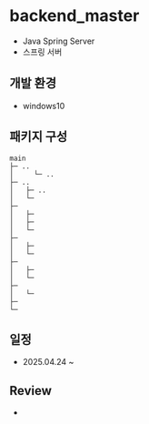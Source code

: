 # backend_master

- Java Spring Server
- 스프링 서버


## 개발 환경
- windows10


## 패키지 구성
```
main
├─ ..
│     └─ ..
├─ ..
│   ├─ .. 
│   └─ 
├─
│   ├─ 
│   ├─ 
│   └─ 
├─ 
│   ├─ 
│   └─ 
├─ 
│   ├─ 
│   └─ 
├─ 
│   └─ 
├─ 
└─ 
```

## 일정
- 2025.04.24 ~

## Review
- 
